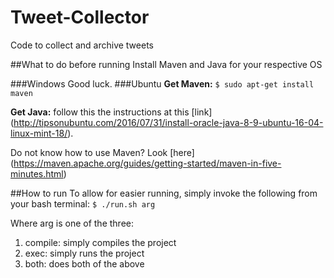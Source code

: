# Tweet-Collector
Code to collect and archive tweets

##What to do before running
Install Maven and Java for your respective OS

###Windows
Good luck.
###Ubuntu
**Get Maven:** ```$ sudo apt-get install maven```

**Get Java:** follow this the instructions at this [link] (http://tipsonubuntu.com/2016/07/31/install-oracle-java-8-9-ubuntu-16-04-linux-mint-18/).

Do not know how to use Maven? Look [here] (https://maven.apache.org/guides/getting-started/maven-in-five-minutes.html)

##How to run
To allow for easier running, simply invoke the following from your bash terminal:
```$ ./run.sh arg```

Where arg is one of the three:
1. compile: simply compiles the project
2. exec: simply runs the project
3. both: does both of the above
